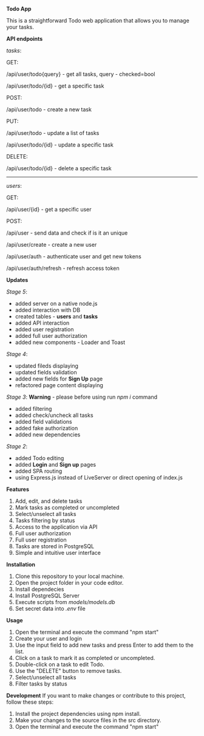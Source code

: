 **Todo App**

This is a straightforward Todo web application that allows you to manage your tasks.

**API endpoints**

_tasks_: 

GET:

/api/user/todo{query} - get all tasks, query - checked=bool

/api/user/todo/{id} - get a specific task

POST:

/api/user/todo - create a new task

PUT:

/api/user/todo - update a list of tasks

/api/user/todo/{id} - update a specific task

DELETE:

/api/user/todo/{id} - delete a specific task

***
_users_:

GET:

/api/user/{id} - get a specific user

POST:

/api/user - send data and check if is it an unique

/api/user/create - create a new user

/api/user/auth - authenticate user and get new tokens

/api/user/auth/refresh - refresh access token

**Updates**

_Stage 5_:
* added server on a native node.js
* added interaction with DB
* created tables - **users** and **tasks**
* added API interaction
* added user registration
* added full user authorization
* added new components - Loader and Toast

_Stage 4_:
* updated fileds displaying
* updated fields validation
* added new fields for **Sign Up** page
* refactored page content displaying

_Stage 3_:
**Warning** - please before using run _npm i_ command
* added filtering
* added check/uncheck all tasks
* added field validations
* added fake authorization
* added new dependencies

_Stage 2_:
* added Todo editing
* added **Login** and **Sign up** pages
* added SPA routing
* using Express.js instead of LiveServer or direct opening of index.js

**Features**
1. Add, edit, and delete tasks
2. Mark tasks as completed or uncompleted
3. Select/unselect all tasks
4. Tasks filtering by status
5. Access to the application via API
6. Full user authorization
7. Full user registration
8. Tasks are stored in PostgreSQL
9. Simple and intuitive user interface

**Installation**
1. Clone this repository to your local machine.
2. Open the project folder in your code editor.
3. Install dependecies
4. Install PostgreSQL Server
5. Execute scripts from _models/models.db_
6. Set secret data into _.env_ file

**Usage**

1. Open the terminal and execute the command "npm start"
2. Create your user and login
3. Use the input field to add new tasks and press Enter to add them to the list.
4. Click on a task to mark it as completed or uncompleted.
5. Double-click on a task to edit Todo.
6. Use the "DELETE" button to remove tasks.
7. Select/unselect all tasks
8. Filter tasks by status

**Development**
If you want to make changes or contribute to this project, follow these steps:
1. Install the project dependencies using npm install.
2. Make your changes to the source files in the src directory.
3. Open the terminal and execute the command "npm start"
